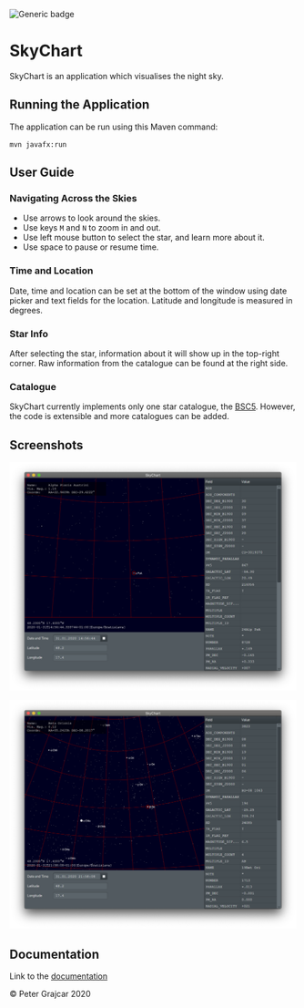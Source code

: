 ![Generic badge](https://img.shields.io/badge/VERSION-1.0.0-<COLOR>.svg)

# SkyChart

SkyChart is an application which visualises the night sky.

## Running the Application

The application can be run using this Maven command:
```
mvn javafx:run
```

## User Guide

### Navigating Across the Skies

- Use arrows to look around the skies. 
- Use keys `M` and `N` to zoom in and out.
- Use left mouse button to select the star, and learn more about it. 
- Use space to pause or resume time.

### Time and Location

Date, time and location can be set at the bottom of the window using date picker and text fields for the location.
Latitude and longitude is measured in degrees.

### Star Info

After selecting the star, information about it will show up in the top-right corner.
Raw information from the catalogue can be found at the right side.

### Catalogue

SkyChart currently implements only one star catalogue, the [BSC5](http://tdc-www.harvard.edu/catalogs/bsc5.html). 
However, the code is extensible and more catalogues can be added.

## Screenshots

![SkyChart Screenshot 1](./screenshots/screenshot-01.png)

![SkyChart Screenshot 2](./screenshots/screenshot-02.png)

## Documentation

Link to the [documentation](http://www.ms.mff.cuni.cz/~grajcarp/skychart/apidocs/)

&copy; Peter Grajcar 2020